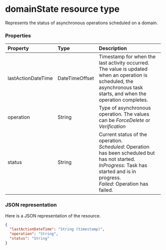 # domainState resource type

Represents the status of asynchronous operations scheduled on a domain.

### Properties

| Property   | Type | Description |
|:---------------|:--------|:----------|
| lastActionDateTime | DateTimeOffset | Timestamp for when the last activity occurred. The value is updated when an operation is scheduled, the asynchronous task starts, and when the operation completes. |
| operation | String | Type of asynchronous operation. The values can be *ForceDelete* or *Verification* |
| status | String | Current status of the operation.<br>*Scheduled*: Operation has been scheduled but has not started.<br>*InProgress*: Task has started and is in progress.<br>*Failed*: Operation has failed. |

### JSON representation

Here is a JSON representation of the resource.

<!-- {
  "blockType": "resource",
  "optionalProperties": [

  ],
  "@odata.type": "microsoft.graph.domainState"
}-->

```json
{
  "lastActionDateTime": "String (timestamp)",
  "operation": "String",
  "status": "String"
}

```

<!-- uuid: 8fcb5dbc-d5aa-4681-8e31-b001d5168d79
2015-10-25 14:57:30 UTC -->
<!-- {
  "type": "#page.annotation",
  "description": "domainState resource",
  "keywords": "",
  "section": "documentation",
  "tocPath": ""
}-->